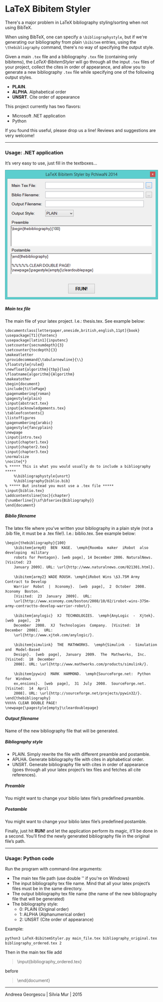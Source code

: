LaTeX Bibitem Styler
====================

There's a major problem in LaTeX bibliography styling/sorting when not using BibTeX.

When using BibTeX, one can specify a `\bibliographystyle`, but if we're generating our bibliography from plain `\bibitem` entries, using the `\thebibliography` command, there's no way of specifying the output style.

Given a main `.tex` file and a bibliography `.tex` file (containing only bibitems), the _LaTeX-BibitemStyler_ will go through all the input `.tex` files of your project, collect the cites in order of appearance, and allow you to generate a new bibliography `.tex` file while specifying one of the following output styles.

- **PLAIN**.
- **ALPHA**. Alphabetical order
- **UNSRT**. Cite order of appearance

This project currently has two flavors:

- Microsoft .NET application
- Python

If you found this useful, please drop us a line! Reviews and suggestions are very welcome!

---------------------------------------

### Usage: .NET application

It’s very easy to use, just fill in the textboxes…

![.NET application screenshot](C%23.NET/LaTeXBibitemStyler/screenshot.png?raw=true)

##### Main tex file
The main file of your latex project. I.e.: thesis.tex. See example below:

    \documentclass[letterpaper,oneside,british,english,11pt]{book}
    \usepackage[T1]{fontenc}
    \usepackage[latin1]{inputenc}
    \setcounter{secnumdepth}{3}
    \setcounter{tocdepth}{3}
    \makeatletter
    \providecommand{\tabularnewline}{\\}
    \floatstyle{ruled}
    \newfloat{algorithm}{tbp}{loa}
    \floatname{algorithm}{Algorithm}
    \makeatother
    \begin{document}
    \include{titlePage}
    \pagenumbering{roman}
    \pagestyle{plain}
    \input{abstract.tex}
    \input{acknowledgements.tex}
    \tableofcontents{}
    \listoffigures
    \pagenumbering{arabic}
    \pagestyle{fancyplain}
    \newpage
    \input{intro.tex}
    \input{chapter1.tex}
    \input{chapter2.tex}
    \input{chapter3.tex}
    \normalsize
    \nocite{*}
    % ***** This is what you would usually do to include a bibliography *****
        %\bibliographystyle{unsrt}
        %\bibliography{biblio.bib}
    % ***** But instead you must use a .tex file *****
    \input{biblio.tex}
    \addcontentsline{toc}{chapter}{\numberline{}\sf\bfseries{Bibliography}}
    \end{document}

##### Biblio filename
The latex file where you’ve written your bibliography in a plain style (not a .bib file, it must be a .tex file!). I.e.: biblio.tex. See example below:

    \begin{thebibliography}{100}
        \bibitem{army0}  BEN  KAGE.  \emph{Roomba  maker  iRobot  also  developing  military 
        robots for Pentagon}. [web page], 14 December 2006. NaturalNews. [Visited: 23 
        January 2009]. URL: \url{http://www.naturalnews.com/021301.html}.
        
        \bibitem{army2} WADE ROUSH. \emph{iRobot Wins \$3.75M Army Contract to Develop 
        Warrior  Robot  |  Xconomy}.  [web  page],  2  October  2008.  Xconomy  Boston. 
        [Visited:  23  January  2009].  URL: 
        \url{http://www.xconomy.com/boston/2008/10/02/irobot-wins-375m-army-contractto-develop-warrior-robot/}.
        
        \bibitem{anylogic}  XJ  TECHNOLOGIES.  \emph{AnyLogic  -  Xjtek}.  [web  page],  29 
        December  2008.  XJ  Technologies  Company.  [Visited:  18  December  2008].  URL: 
        \url{http://www.xjtek.com/anylogic/}.
        
        \bibitem{simulink}  THE  MATHWORKS.  \emph{Simulink  -  Simulation  and  Model-Based 
        Design}.  [web  page],  January  2009.  The  Mathworks,  Inc.  [Visited:  18  December 
        2008]. URL: \url{http://www.mathworks.com/products/simulink/}.
        
        \bibitem{pywin}  MARK  HAMMOND.  \emph{SourceForge.net:  Python  for  Windows 
        ex,ensions}.  [web  page],  31  July  2008.  SourceForge.net.  [Visited:  14  April 
        2008]. URL: \url{http://sourceforge.net/projects/pywin32/}.        
    \end{thebibliography}
    %%%%% CLEAR DOUBLE PAGE!
    \newpage{\pagestyle{empty}\cleardoublepage}

##### Output filename
Name of the new bibliography file that will be generated.

##### Bibliography style
- PLAIN. Simply rewrite the file with different preamble and postamble.
- APLHA. Generate bibliography file with cites in alphabetical order.
- UNSRT.  Generate  bibliography  file  with  cites  in  order  of  appearance  (goes  through  all your latex project’s tex files and fetches all cite references).

##### Preamble
You might want to change your biblio latex file’s predefined preamble.

##### Postamble
You might want to change your biblio latex file’s predefined postamble.

Finally, just hit **RUN!** and let the application perform its magic, it’ll be done in a second. You’ll find the newly generated bibliography file in the original file’s path.

---------------------------------------

### Usage: Python code

Run the program with command-line arguments:
- The main tex file path (use double '\' if you're on Windows)
- The input bibliography tex file name. Mind that all your latex project’s files must be in the same directory.
- The output bibliography tex file name (the name of the new bibliography file that will be generated)
- The bibliography style:
    - 0: PLAIN (Original order)
    - 1: ALPHA (Alphanumerical order)
    - 2: UNSRT (Cite order of appearance)

Example:

    python3 LaTeX-BibitemStyler.py main_file.tex bibliography_original.tex bibliography_ordered.tex 2

Then in the main tex file add

>\input{bibliography_ordered.tex}

before

>\end{document}


---------------------------------------
Andreea Georgescu | Sílvia Mur | 2015

